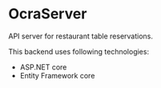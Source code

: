 # OcraServer


API server for restaurant table reservations.

This backend uses following technologies:

- ASP.NET core
- Entity Framework core
